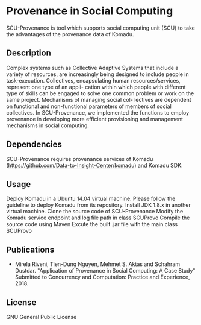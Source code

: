 # Provenance in Social Computing
SCU-Provenance is tool which supports social computing unit (SCU) to take the advantages of the provenance data of Komadu.

## Description
Complex systems such as Collective Adaptive Systems that include a variety of resources, are increasingly being designed to include people in task-execution. Collectives, encapsulating human resources/services, represent one type of an appli- cation within which people with different type of skills can be engaged to solve one common problem or work on the same project. Mechanisms of managing social col- lectives are dependent on functional and non-functional parameters of members of social collectives. In SCU-Provenance, we implemented the functions to employ provenance in developing more efficient provisioning and management mechanisms in social computing.


## Dependencies
SCU-Provenance requires provenance services of Komadu (https://github.com/Data-to-Insight-Center/komadu) and Komadu SDK.


## Usage
Deploy Komadu in a Ubuntu 14.04 virtual machine. Please follow the guideline to deploy Komadu from its repository.
Install JDK 1.8.x in another virtual machine. 
Clone the source code of SCU-Provenance
Modify the Komadu service endpoint and log file path in class SCUProvo
Compile the source code using Maven
Excute the built .jar file with the main class SCUProvo  

## Publications
* Mirela Riveni, Tien-Dung Nguyen, Mehmet S. Aktas and Schahram Dustdar. "Application of Provenance in Social Computing: A Case Study" Submitted to Concurrency and Computation: Practice and Experience, 2018.

## License
GNU General Public License
